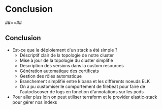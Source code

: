 <!-- .slide: class="transition left sfeir-bg-1" -->

# Conclusion

##==##

## Conclusion

* Est-ce que le déploiement d'un stack a été simple ?
    * Déscriptif clair de la topologie de notre cluster
    * Mise à jour de la topologie du cluster simplifié
    * Description des versions dans la custom resources
    * Génération automatique des certificats
    * Gestion des rôles automatique
    * Branchement simplifié entre kibana et les différents noeuds ELK
    * On a pu customiser le comportement de filebeat pour faire de l'autodiscover de logs en fonction d'annotations sur les pods
* Pour aller plus loin on peut utiliser terraform et le provider elastic-stack pour gérer nos indexs
 <!-- .element: class="list-fragment" -->



